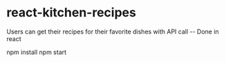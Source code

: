 # react-kitchen-recipes
Users can get their recipes for their favorite dishes with API call -- Done in react





npm install
npm start
